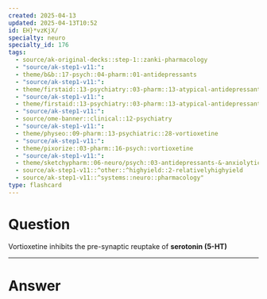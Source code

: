 ```yaml
---
created: 2025-04-13
updated: 2025-04-13T10:52
id: EH}*vzKjX/
specialty: neuro
specialty_id: 176
tags:
  - source/ak-original-decks::step-1::zanki-pharmacology
  - "source/ak-step1-v11:": 
  - theme/b&b::17-psych::04-pharm::01-antidepressants
  - "source/ak-step1-v11:": 
  - theme/firstaid::13-psychiatry::03-pharm::13-atypical-antidepressants
  - "source/ak-step1-v11:": 
  - theme/firstaid::13-psychiatry::03-pharm::13-atypical-antidepressants::vortioxetine
  - "source/ak-step1-v11:": 
  - source/ome-banner::clinical::12-psychiatry
  - "source/ak-step1-v11:": 
  - theme/physeo::09-pharm::13-psychiatric::28-vortioxetine
  - "source/ak-step1-v11:": 
  - theme/pixorize::03-pharm::16-psych::vortioxetine
  - "source/ak-step1-v11:": 
  - theme/sketchypharm::06-neuro/psych::03-antidepressants-&-anxiolytics::04-bupropion,-mirtazapine,-trazodone
  - source/ak-step1-v11::^other::^highyield::2-relativelyhighyield
  - source/ak-step1-v11::^systems::neuro::pharmacology"
type: flashcard
---
```


# Question
Vortioxetine inhibits the pre-synaptic reuptake of **serotonin (5-HT)**

---

# Answer
